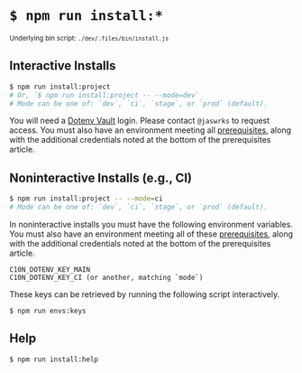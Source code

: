 # `$ npm run install:*`

<small>Underlying bin script: `./dev/.files/bin/install.js`</small>

## Interactive Installs

```bash
$ npm run install:project
# Or, `$ npm run install:project -- --mode=dev`
# Mode can be one of: `dev`, `ci`, `stage`, or `prod` (default).
```

You will need a [Dotenv Vault](https://www.dotenv.org) login. Please contact `@jaswrks` to request access. You must also have an environment meeting all [prerequisites](./prerequisites.md), along with the additional credentials noted at the bottom of the prerequisites article.

## Noninteractive Installs (e.g., CI)

```bash
$ npm run install:project -- --mode=ci
# Mode can be one of: `dev`, `ci`, `stage`, or `prod` (default).
```

In noninteractive installs you must have the following environment variables. You must also have an environment meeting all of these [prerequisites](./prerequisites.md), along with the additional credentials noted at the bottom of the prerequisites article.

```
C10N_DOTENV_KEY_MAIN
C10N_DOTENV_KEY_CI (or another, matching `mode`)
```

These keys can be retrieved by running the following script interactively.

```
$ npm run envs:keys
```

## Help

```bash
$ npm run install:help
```
